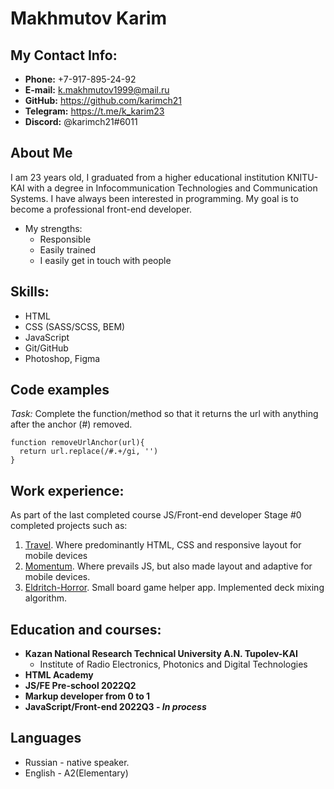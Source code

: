 
# Makhmutov Karim

## My Contact Info:

* **Phone:** +7-917-895-24-92
* **E-mail:** <k.makhmutov1999@mail.ru>
* **GitHub:** <https://github.com/karimch21>
* **Telegram:** <https://t.me/k_karim23>
* **Discord:** @karimch21#6011

## About Me

I am 23 years old, I graduated from a higher educational institution KNITU-KAI with a degree in Infocommunication Technologies and Communication Systems. I have always been interested in programming. My goal is to become a professional front-end developer.


* My strengths:
    * Responsible
    * Easily trained
    * I easily get in touch with people

## Skills:

* HTML
* CSS (SASS/SCSS, BEM)
* JavaScript 
* Git/GitHub
* Photoshop, Figma

## Code examples

_Task:_
Complete the function/method so that it returns the url with anything after the anchor (#) removed.

````
function removeUrlAnchor(url){
  return url.replace(/#.+/gi, '')
}
````


## Work experience:
As part of the last completed course JS/Front-end developer Stage #0 completed projects such as:
1. [Travel](https://rolling-scopes-school.github.io/karimch21-JSFEPRESCHOOL2022Q2/travel/index.html).  Where predominantly HTML, CSS and responsive layout for mobile devices
2. [Momentum](https://rolling-scopes-school.github.io/karimch21-JSFEPRESCHOOL2022Q2/stage1-tasks-momentum/). Where prevails JS, but also made layout and adaptive for mobile devices.
3. [Eldritch-Horror](https://rolling-scopes-school.github.io/karimch21-JSFEPRESCHOOL2022Q2/eldritch-codejam/index.html). Small board game helper app. Implemented deck mixing algorithm.

## Education and courses:

* **Kazan National Research Technical University A.N. Tupolev-KAI**
    * Institute of Radio Electronics, Photonics and Digital Technologies
* **HTML Academy**
* **JS/FE Pre-school 2022Q2**
* **Markup developer from 0 to 1**
* **JavaScript/Front-end 2022Q3 - _In process_**

## Languages

* Russian - native speaker.
* English - A2(Elementary)
